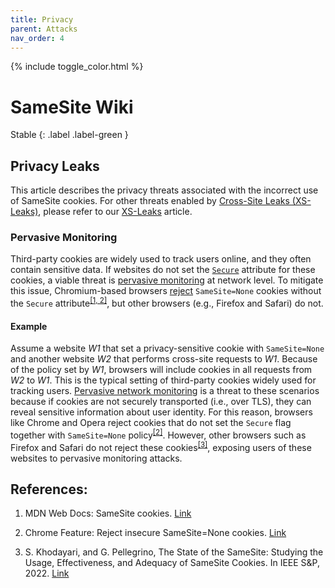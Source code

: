 ```yaml
---
title: Privacy
parent: Attacks
nav_order: 4
---
```


{% include toggle_color.html %}

# SameSite Wiki

Stable
{: .label .label-green }

## Privacy Leaks

This article describes the privacy threats associated with the incorrect use of SameSite cookies. For other threats enabled by [Cross-Site Leaks (XS-Leaks)](https://xsleaks.dev/), please refer to our [XS-Leaks](/same-site-wiki/docs/attacks/xs-leaks) article. 


### Pervasive Monitoring 

Third-party cookies are widely used to track users online, and they often contain sensitive data.
If websites do not set the [`Secure`](https://developer.mozilla.org/en-US/docs/Web/HTTP/Cookies#:~:text=A%20cookie%20with%20the%20Secure,cookies%20with%20the%20Secure%20attribute.) attribute for these cookies, a viable threat is [pervasive monitoring](https://datatracker.ietf.org/doc/html/rfc7258) at network level.
To mitigate this issue, Chromium-based browsers [reject](https://www.chromestatus.com/feature/5633521622188032) `SameSite=None` cookies without the `Secure` attribute<sup>[\[1, 2\]](#references)</sup>, but other browsers (e.g., Firefox and Safari) do not.


#### Example

Assume a website *W1* that set a privacy-sensitive cookie with `SameSite=None` and another website *W2* that performs cross-site requests to *W1*. Because of the policy set by *W1*, browsers will include cookies in all requests from *W2* to *W1*. This is the typical setting of third-party cookies widely used for tracking users. [Pervasive network monitoring](https://datatracker.ietf.org/doc/html/rfc7258) is a threat to these scenarios because if cookies are not securely transported (i.e., over TLS), they can reveal sensitive information about user identity. For this reason, browsers like Chrome and Opera reject cookies that do not set the `Secure` flag together with `SameSite=None` policy<sup>[\[2\]](#references)</sup>. However, other browsers such as Firefox and Safari do not reject these cookies<sup>[\[3\]](#references)</sup>, exposing users of these websites to pervasive monitoring attacks.



## References:

1. MDN Web Docs: SameSite cookies. [Link](https://developer.mozilla.org/en-US/docs/Web/HTTP/Headers/Set-Cookie/SameSite)


2. Chrome Feature: Reject insecure SameSite=None cookies. [Link](https://www.chromestatus.com/feature/5633521622188032)

3. S. Khodayari, and G. Pellegrino, The State of the SameSite: Studying the Usage, Effectiveness, and Adequacy of SameSite Cookies. In IEEE S&P, 2022. [Link](https://www.computer.org/csdl/proceedings-article/sp/2022/131600a312/1wKCekDtj8Y)